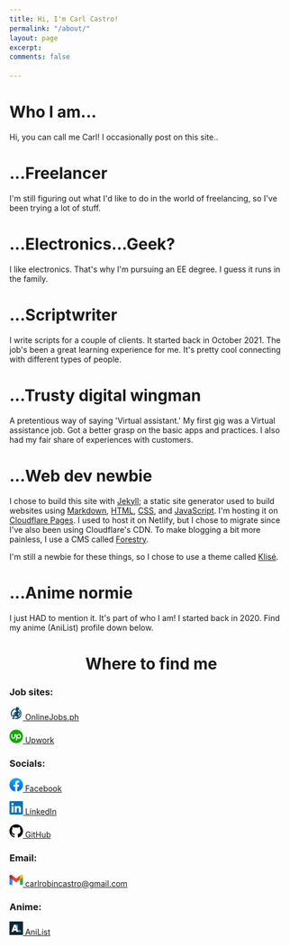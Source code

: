 ```yaml
---
title: Hi, I'm Carl Castro!
permalink: "/about/"
layout: page
excerpt: 
comments: false

---
```

# Who I am...

Hi, you can call me Carl! I occasionally post on this site..

# ...Freelancer

I'm still figuring out what I'd like to do in the world of freelancing, so I've been trying a lot of stuff.

# ...Electronics...Geek?

I like electronics. That's why I'm pursuing an EE degree. I guess it runs in the family.

# ...Scriptwriter

I write scripts for a couple of clients. It started back in October 2021. The job's been a great learning experience for me. It's pretty cool connecting with different types of people.

# ...Trusty digital wingman

A pretentious way of saying 'Virtual assistant.' My first gig was a Virtual assistance job. Got a better grasp on the basic apps and practices. I also had my fair share of experiences with customers.

# ...Web dev newbie

I chose to build this site with [Jekyll](https://jekyllrb.com/); a static site generator used to build websites using [Markdown](https://en.wikipedia.org/wiki/Markdown), [HTML](https://developer.mozilla.org/en-US/docs/Web/HTML), [CSS](https://developer.mozilla.org/en-US/docs/Web/css), and [JavaScript](https://developer.mozilla.org/en-US/docs/Web/javascript). I'm hosting it on [Cloudflare Pages](https://pages.cloudflare.com/). I used to host it on Netlify, but I chose to migrate since I've also been using Cloudflare's CDN. To make blogging a bit more painless, I use a CMS called [Forestry](https://forestry.io/).

I'm still a newbie for these things, so I chose to use a theme called [Klisé](https://github.com/piharpi/jekyll-klise).

# ...Anime normie

I just HAD to mention it. It's part of who I am! I started back in 2020. Find my anime (AniList) profile down below.

<h1 style="text-align: center;"> Where to find me </h1>

### Job sites:

<p><img src="/assets/img/about/onlinejobs.png" alt="OnlineJobs.ph" style="width:24px;"/><a href="https://www.onlinejobs.ph/jobseekers/info/1800089" target="_blank"> OnlineJobs.ph</a></p>
<p><img src="/assets/img/about/upwork.png" alt="Upwork" style="width:24px;"/><a href="https://www.upwork.com/freelancers/\~01d8748133df2688d5" target="_blank"> Upwork</a></p>

### Socials:

<p><img src="/assets/img/about/facebook.png" alt="Facebook" style="width:24px;"/><a href="https://www.facebook.com/castro.carl1998/" target="_blank"> Facebook</a></p>
<p><img src="/assets/img/about/linkedin.png" alt="LinkedIn" style="width:24px;"/><a href="https://www.linkedin.com/in/castrocarl1999/" target="_blank"> LinkedIn</a></p>
<p><img src="/assets/img/about/github.png" alt="GitHub" style="width:24px;"/><a href="https://github.com/philippines69" target="_blank"> GitHub</a></p>

### Email:

<p><img src="/assets/img/about/gmail.png" alt="GitHub" style="width:24px;"/><a href="mailto:carlrobincastro@gmail.com" target="_blank"> carlrobincastro@gmail.com</a></p>

### Anime:

<p><img src="/assets/img/about/anilist.png" alt="AniList" style="width:24px;"/><a href="https://anilist.co/user/Rumpelforeskin/" target="_blank"> AniList</a></p>
